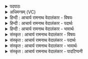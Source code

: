 <details><summary>पदपाठः</summary>

अ꣣भि꣢। नः꣣। वाजसा꣡त꣢मम्। वा꣣ज। सा꣡त꣢꣯मम्। र꣣यि꣢म्। अ꣣र्ष। शतस्पृ꣡ह꣢म्। श꣣त। स्पृ꣡ह꣢꣯म्। इ꣡न्दो꣢꣯। स꣣ह꣡स्र꣢भर्णसम्। स꣣ह꣡स्र꣢। भ꣣र्णसम्। तुविद्युम्न꣢म्। तु꣣वि। द्युम्न꣢म्। वि꣣भास꣡ह꣢म्। वि꣣भा। स꣡ह꣢꣯म्। १२३८।
</details>

<details><summary>अधिमन्त्रम् (VC)</summary>

- पवमानः सोमः
- अम्बरीषो वार्षागिर ऋजिश्वा भारद्वाजश्च
- अनुष्टुप्
- गान्धारः
</details>

<details><summary>हिन्दी : आचार्य रामनाथ वेदालंकार - विषयः</summary>

प्रथम ऋचा पूर्वार्चिक में ५४९ क्रमाङ्क पर परमात्मा को सम्बोधित की गयी थी। यहाँ पर परमात्मा,राजा और आचार्य से प्रार्थना है।
</details>

<details><summary>हिन्दी : आचार्य रामनाथ वेदालंकार - पदार्थः</summary>

पदार्थान्वयभाषाः -  हे (इन्दो) आनन्दरस तथा विद्यारस से भिगोनेवाले तेजस्वी परमात्मन्,राजन् वा आचार्य ! आप (वाजसातमम्) अतिशय बल के प्रदाता, (शतस्पृहम्) सैकड़ों मनुष्यों से चाहने योग्य, (सहस्रभर्णसम्) सहस्रों गुणों को धारण करानेवाले अथवा सहस्रों जनों के पोषक, (तुविद्युम्नम्) बहुत यश देनेवाले, (विभासहम्) शत्रुओं के तेज को अभिभूत करनेवाले (रयिम्) आध्यात्मिक धन को,सुवर्ण आदि धन को वा विद्याधन को (नः) हम उपासकों,प्रजाजनों वा छात्रों को (अभि अर्ष) प्राप्त कराओ ॥१॥
</details>

<details><summary>हिन्दी : आचार्य रामनाथ वेदालंकार - भावार्थः</summary>

भावार्थभाषाः -  परमेश्वर से ब्रह्मानन्द का धन,राजा से सुवर्ण आदि धन और आचार्य से विद्याधन प्राप्त करके ही उपासक,प्रजाजन और विद्यार्थी कृतकृत्य होते हैं ॥१॥
</details>

<details><summary>संस्कृत : आचार्य रामनाथ वेदालंकार - विषयः</summary>

तत्र प्रथमा ऋक् पूर्वार्चिके ५४९ क्रमाङ्के परमात्मानं सम्बोधिता। अत्र परमात्मा नृपतिराचार्यश्च प्रार्थ्यते।
</details>

<details><summary>संस्कृत : आचार्य रामनाथ वेदालंकार - पदार्थः</summary>

पदार्थान्वयभाषाः -  हे (इन्दो) आनन्दरसेन विद्यारसेन च क्लेदक तेजस्विन् परमात्मन् नृपते आचार्य वा ! त्वम् (वाजसातमम्) अतिशयेन बलस्य प्रदातारम्, (शतस्पृहम्) अनेकशतैर्जनैः स्पृहणीयम्, (सहस्रभर्णसम्) सहस्रगुणानां धारयितारम् यद्वा सहस्रजनानां पोषयितारम्, (तुविद्युम्नम्) बहुयशस्करम्, (विभासहम्) शत्रुतेजसः अभिभवितारम् (रयिम्) अध्यात्मं धनं सुवर्णादिधनं विद्याधनं वा (नः) अस्मान् उपासकान् प्रजाजनान् छात्रान् वा (अभि अर्ष) प्रापय ॥१॥
</details>

<details><summary>संस्कृत : आचार्य रामनाथ वेदालंकार - भावार्थः</summary>

भावार्थभाषाः -  परमेश्वराद् ब्रह्मानन्दधनं नृपतेर्हिरण्यादिधनमाचार्याच्च विद्याधनं प्राप्यैवोपासकाः प्रजाजना विद्यार्थिनश्च कृतकृत्या जायन्ते ॥१॥
</details>

<details><summary>संस्कृत : आचार्य रामनाथ वेदालंकार - पादटिप्पनी</summary>

टिप्पणी:   १. ऋ० ९।९८।१,‘अभी,शतस्पृहम्,विभासहम्’ इत्यत्र क्रमेण ‘अ॒भि,पुरु॒स्पृह॑म्,वि॑भ्वा॒सह॑म्’ इति पाठः। साम० ५४९।
</details>